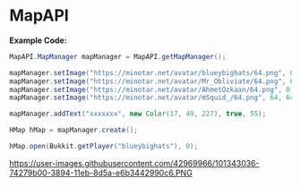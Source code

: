 # MapAPI

**Example Code:**

```java
MapAPI.MapManager mapManager = MapAPI.getMapManager();

mapManager.setImage("https://minotar.net/avatar/blueybighats/64.png", 0, 0, false);
mapManager.setImage("https://minotar.net/avatar/Mr_Obliviate/64.png", 64, 0, false);
mapManager.setImage("https://minotar.net/avatar/AhmetOzkaan/64.png", 0, 64, false);
mapManager.setImage("https://minotar.net/avatar/mSquid_/64.png", 64, 64, false);

mapManager.addText("xxxxxxx", new Color(17, 49, 227), true, 55);

HMap hMap = mapManager.create();

hMap.open(Bukkit.getPlayer("blueybighats"), 0);
```

https://user-images.githubusercontent.com/42969966/101343036-74279b00-3894-11eb-8d5a-e6b3442990c6.PNG
